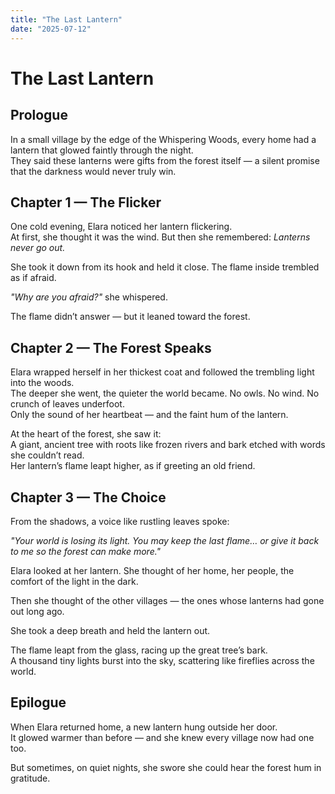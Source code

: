 ```yaml
---
title: "The Last Lantern"
date: "2025-07-12"
---
```


# The Last Lantern

## Prologue
In a small village by the edge of the Whispering Woods, every home had a lantern that glowed faintly through the night.  
They said these lanterns were gifts from the forest itself — a silent promise that the darkness would never truly win.

## Chapter 1 — The Flicker
One cold evening, Elara noticed her lantern flickering.  
At first, she thought it was the wind. But then she remembered: *Lanterns never go out.*

She took it down from its hook and held it close. The flame inside trembled as if afraid.

*"Why are you afraid?"* she whispered.

The flame didn’t answer — but it leaned toward the forest.

## Chapter 2 — The Forest Speaks
Elara wrapped herself in her thickest coat and followed the trembling light into the woods.  
The deeper she went, the quieter the world became. No owls. No wind. No crunch of leaves underfoot.  
Only the sound of her heartbeat — and the faint hum of the lantern.

At the heart of the forest, she saw it:  
A giant, ancient tree with roots like frozen rivers and bark etched with words she couldn’t read.  
Her lantern’s flame leapt higher, as if greeting an old friend.

## Chapter 3 — The Choice
From the shadows, a voice like rustling leaves spoke:

*"Your world is losing its light. You may keep the last flame… or give it back to me so the forest can make more."*

Elara looked at her lantern. She thought of her home, her people, the comfort of the light in the dark.

Then she thought of the other villages — the ones whose lanterns had gone out long ago.

She took a deep breath and held the lantern out.

The flame leapt from the glass, racing up the great tree’s bark.  
A thousand tiny lights burst into the sky, scattering like fireflies across the world.

## Epilogue
When Elara returned home, a new lantern hung outside her door.  
It glowed warmer than before — and she knew every village now had one too.

But sometimes, on quiet nights, she swore she could hear the forest hum in gratitude.
